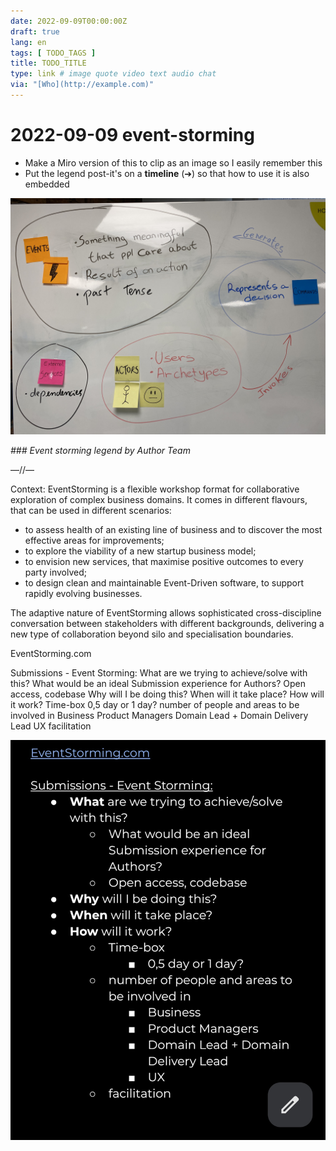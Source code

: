 ```yaml
---
date: 2022-09-09T00:00:00Z
draft: true
lang: en
tags: [ TODO_TAGS ]
title: TODO_TITLE
type: link # image quote video text audio chat
via: "[Who](http://example.com)"
---
```



# 2022-09-09 event-storming


* Make a Miro version of this to clip as an image so I easily remember this
* Put the legend post-it's on a **timeline** (➔) so that how to use it is also embedded

![2022-09-09 event-storming](2022-09-09%20event-storming.jpeg)

*### Event storming legend by Author Team*

—//—

Context: EventStorming is a flexible workshop format for collaborative exploration of complex business domains.
It comes in different flavours, that can be used in different scenarios:
* to assess health of an existing line of business and to discover the most effective areas for improvements;
* to explore the viability of a new startup business model;
* to envision new services, that maximise positive outcomes to every party involved;
* to design clean and maintainable Event-Driven software, to support rapidly evolving businesses.

The adaptive nature of EventStorming allows sophisticated cross-discipline conversation between stakeholders with different backgrounds, delivering a new type of collaboration beyond silo and specialisation boundaries.

EventStorming.com

Submissions - Event Storming:
What are we trying to achieve/solve with this?
What would be an ideal Submission experience for Authors?
Open access, codebase
Why will I be doing this?
When will it take place?
How will it work?
Time-box
0,5 day or 1 day?
number of people and areas to be involved in
Business
Product Managers
Domain Lead + Domain Delivery Lead
UX
facilitation

![2022-09-09 event-storming-1](2022-09-09%20event-storming-1.jpeg)

